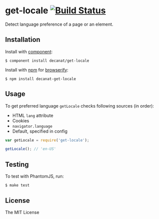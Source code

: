 # get-locale [![Build Status](https://travis-ci.org/decanat/get-locale.svg)](https://travis-ci.org/decanat/get-locale)

Detect language preference of a page or an element.

## Installation

Install with [component](http://component.github.io):

    $ component install decanat/get-locale

Install with [npm](https://www.npmjs.org/) for [browserify](http://browserify.org/):

    $ npm install decanat-get-locale

## Usage

To get preferred language `getLocale` checks following sources (in order):

- HTML `lang` attribute
- Cookies
- `navigator.language`
- Default, specified in config

```js
var getLocale = require('get-locale');

getLocale(); // 'en-US'
```


## Testing

To test with PhantomJS, run:

    $ make test    


## License

The MIT License


